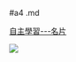 #a4 .md

[自主學習---名片](https://1101-1-a-web-408630126.vercel.app/1_active/BusinessCard/BusinessCard.html)

![](https://i.imgur.com/Z2v3qlc.png)
